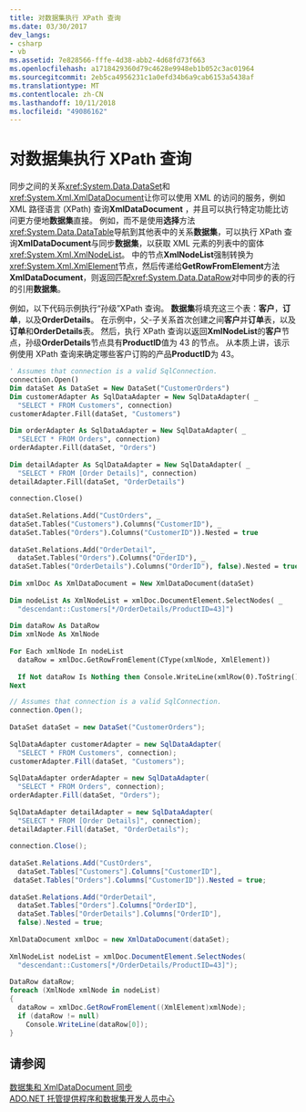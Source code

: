 ```yaml
---
title: 对数据集执行 XPath 查询
ms.date: 03/30/2017
dev_langs:
- csharp
- vb
ms.assetid: 7e828566-fffe-4d38-abb2-4d68fd73f663
ms.openlocfilehash: a1718429360d79c4628e9948eb1b052c3ac01964
ms.sourcegitcommit: 2eb5ca4956231c1a0efd34b6a9cab6153a5438af
ms.translationtype: MT
ms.contentlocale: zh-CN
ms.lasthandoff: 10/11/2018
ms.locfileid: "49086162"
---
```

# <a name="performing-an-xpath-query-on-a-dataset"></a>对数据集执行 XPath 查询
同步之间的关系<xref:System.Data.DataSet>和<xref:System.Xml.XmlDataDocument>让你可以使用 XML 的访问的服务，例如 XML 路径语言 (XPath) 查询**XmlDataDocument** ，并且可以执行特定功能比访问更方便地**数据集**直接。 例如，而不是使用**选择**方法<xref:System.Data.DataTable>导航到其他表中的关系**数据集**，可以执行 XPath 查询**XmlDataDocument**与同步**数据集**，以获取 XML 元素的列表中的窗体<xref:System.Xml.XmlNodeList>。 中的节点**XmlNodeList**强制转换为<xref:System.Xml.XmlElement>节点，然后传递给**GetRowFromElement**方法**XmlDataDocument**，则返回匹配<xref:System.Data.DataRow>对中同步的表的行的引用**数据集**。  
  
 例如，以下代码示例执行“孙级”XPath 查询。 **数据集**将填充这三个表：**客户**，**订单**，以及**OrderDetails**。 在示例中，父-子关系首次创建之间**客户**并**订单**表，以及**订单**和**OrderDetails**表。 然后，执行 XPath 查询以返回**XmlNodeList**的**客户**节点，孙级**OrderDetails**节点具有**ProductID**值为 43 的节点。 从本质上讲，该示例使用 XPath 查询来确定哪些客户订购的产品**ProductID**为 43。  
  
```vb  
' Assumes that connection is a valid SqlConnection.  
connection.Open()  
Dim dataSet As DataSet = New DataSet("CustomerOrders")  
Dim customerAdapter As SqlDataAdapter = New SqlDataAdapter( _  
  "SELECT * FROM Customers", connection)  
customerAdapter.Fill(dataSet, "Customers")  
  
Dim orderAdapter As SqlDataAdapter = New SqlDataAdapter( _  
  "SELECT * FROM Orders", connection)  
orderAdapter.Fill(dataSet, "Orders")  
  
Dim detailAdapter As SqlDataAdapter = New SqlDataAdapter( _  
  "SELECT * FROM [Order Details]", connection)  
detailAdapter.Fill(dataSet, "OrderDetails")  
  
connection.Close()  
  
dataSet.Relations.Add("CustOrders", _  
dataSet.Tables("Customers").Columns("CustomerID"), _  
dataSet.Tables("Orders").Columns("CustomerID")).Nested = true  
  
dataSet.Relations.Add("OrderDetail", _  
  dataSet.Tables("Orders").Columns("OrderID"), _  
dataSet.Tables("OrderDetails").Columns("OrderID"), false).Nested = true  
  
Dim xmlDoc As XmlDataDocument = New XmlDataDocument(dataSet)   
  
Dim nodeList As XmlNodeList = xmlDoc.DocumentElement.SelectNodes( _  
  "descendant::Customers[*/OrderDetails/ProductID=43]")  
  
Dim dataRow As DataRow  
Dim xmlNode As XmlNode  
  
For Each xmlNode In nodeList  
  dataRow = xmlDoc.GetRowFromElement(CType(xmlNode, XmlElement))  
  
  If Not dataRow Is Nothing then Console.WriteLine(xmlRow(0).ToString())  
Next  
```  
  
```csharp  
// Assumes that connection is a valid SqlConnection.  
connection.Open();  
  
DataSet dataSet = new DataSet("CustomerOrders");  
  
SqlDataAdapter customerAdapter = new SqlDataAdapter(  
  "SELECT * FROM Customers", connection);  
customerAdapter.Fill(dataSet, "Customers");  
  
SqlDataAdapter orderAdapter = new SqlDataAdapter(  
  "SELECT * FROM Orders", connection);  
orderAdapter.Fill(dataSet, "Orders");  
  
SqlDataAdapter detailAdapter = new SqlDataAdapter(  
  "SELECT * FROM [Order Details]", connection);  
detailAdapter.Fill(dataSet, "OrderDetails");  
  
connection.Close();  
  
dataSet.Relations.Add("CustOrders",  
  dataSet.Tables["Customers"].Columns["CustomerID"],  
 dataSet.Tables["Orders"].Columns["CustomerID"]).Nested = true;  
  
dataSet.Relations.Add("OrderDetail",  
  dataSet.Tables["Orders"].Columns["OrderID"],  
  dataSet.Tables["OrderDetails"].Columns["OrderID"],   
  false).Nested = true;  
  
XmlDataDocument xmlDoc = new XmlDataDocument(dataSet);   
  
XmlNodeList nodeList = xmlDoc.DocumentElement.SelectNodes(  
  "descendant::Customers[*/OrderDetails/ProductID=43]");  
  
DataRow dataRow;  
foreach (XmlNode xmlNode in nodeList)  
{  
  dataRow = xmlDoc.GetRowFromElement((XmlElement)xmlNode);  
  if (dataRow != null)  
    Console.WriteLine(dataRow[0]);  
}  
```  
  
## <a name="see-also"></a>请参阅  
 [数据集和 XmlDataDocument 同步](../../../../../docs/framework/data/adonet/dataset-datatable-dataview/dataset-and-xmldatadocument-synchronization.md)  
 [ADO.NET 托管提供程序和数据集开发人员中心](https://go.microsoft.com/fwlink/?LinkId=217917)
